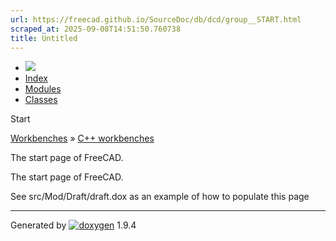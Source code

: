 ```yaml
---
url: https://freecad.github.io/SourceDoc/db/dcd/group__START.html
scraped_at: 2025-09-08T14:51:50.760738
title: Untitled
---
```


  * [ ![](https://www.freecad.org/svg/logo-freecad.svg) ](https://freecadweb.org "FreeCAD")
  * [Index](../../index.html "Index")
  * [Modules](../../modules.html "Modules list")
  * [Classes](../../annotated.html "Annotated list")

Start

[Workbenches](../../d2/df2/group__WORKBENCHES.html) » [C++
workbenches](../../dd/d0c/group__CWORKBENCHES.html)

The start page of FreeCAD.

The start page of FreeCAD.

See src/Mod/Draft/draft.dox as an example of how to populate this page

* * *

Generated by
[![doxygen](../../doxygen.svg)](https://www.doxygen.org/index.html) 1.9.4

